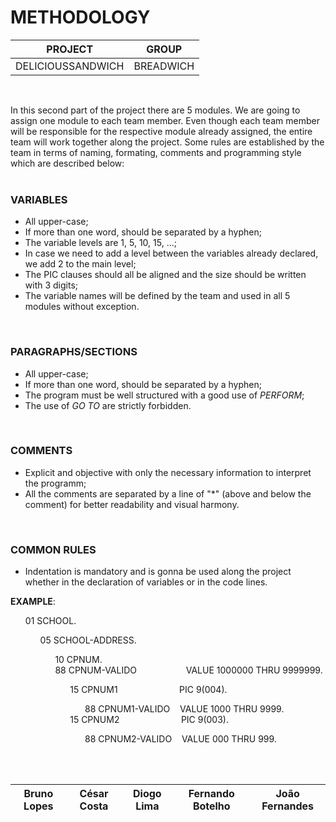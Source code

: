 # METHODOLOGY

| PROJECT | GROUP |
| ------ | ------ |
| DELICIOUSSANDWICH | BREADWICH |
</br>

In this second part of the project there are 5 modules.
We are going to assign one module to each team member.
Even though each team member will be responsible for the respective module already assigned, the entire team will work together along the project.
Some rules are established by the team in terms of naming, formating, comments and programming style which are described below:
</br>
</br>

### VARIABLES
- All upper-case;
- If more than one word, should be separated by a hyphen;
- The variable levels are 1, 5, 10, 15, ...;
- In case we need to add a level between the variables already declared, we add 2 to the main level;
- The PIC clauses should all be aligned and the size should be written with 3 digits;
- The variable names will be defined by the team and used in all 5 modules without exception.
</br>

### PARAGRAPHS/SECTIONS
- All upper-case;
- If more than one word, should be separated by a hyphen;
- The program must be well structured with a good use of *PERFORM*;
- The use of *GO TO* are strictly forbidden.
</br>

### COMMENTS
- Explicit and objective with only the necessary information to interpret the programm;
- All the comments are separated by a line of "*" (above and below the comment) for better readability and visual harmony. 
</br>

### COMMON RULES
- Indentation is mandatory and is gonna be used along the project whether in the declaration of variables or in the code lines.

**EXAMPLE**:
<ul>
01 SCHOOL.
<ul>
05 SCHOOL-ADDRESS.
<ul>      
10 CPNUM. </br>
88 CPNUM-VALIDO &nbsp;&nbsp;&nbsp;&nbsp;&nbsp;&nbsp;&nbsp;&nbsp;&nbsp;&nbsp;&nbsp;&nbsp;&nbsp;&nbsp;&nbsp;&nbsp;&nbsp;&nbsp; VALUE 1000000 THRU 9999999.
<ul>
15 CPNUM1 &nbsp;&nbsp;&nbsp;&nbsp;&nbsp;&nbsp;&nbsp;&nbsp;&nbsp;&nbsp;&nbsp;&nbsp;&nbsp;&nbsp;&nbsp;&nbsp;&nbsp;&nbsp;&nbsp;&nbsp;&nbsp;&nbsp;&nbsp; PIC 9(004).
<ul>
88 CPNUM1-VALIDO &nbsp;&nbsp; VALUE 1000 THRU 9999.
</ul>
15 CPNUM2 &nbsp;&nbsp;&nbsp;&nbsp;&nbsp;&nbsp;&nbsp;&nbsp;&nbsp;&nbsp;&nbsp;&nbsp;&nbsp;&nbsp;&nbsp;&nbsp;&nbsp;&nbsp;&nbsp;&nbsp;&nbsp;&nbsp;&nbsp; PIC 9(003).
<ul>
88 CPNUM2-VALIDO &nbsp;&nbsp; VALUE 000 THRU 999.
</ul>
</ul>
</ul>
</ul>
</ul>

</br>
</br>

| Bruno Lopes | César Costa | Diogo Lima | Fernando Botelho | João Fernandes |
| ------ | ------ | ------ | ------ | ------ |
